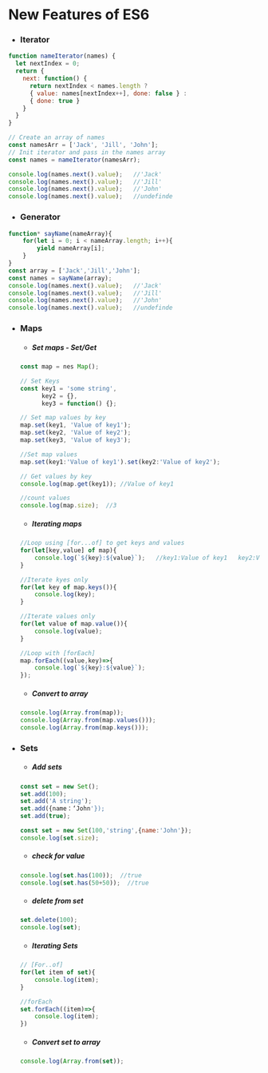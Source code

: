 # New Features of ES6

- ### Iterator

```javascript
function nameIterator(names) {
  let nextIndex = 0;
  return {
    next: function() {
      return nextIndex < names.length ?
      { value: names[nextIndex++], done: false } :
      { done: true }
    }
  }
}

// Create an array of names
const namesArr = ['Jack', 'Jill', 'John'];
// Init iterator and pass in the names array
const names = nameIterator(namesArr);

console.log(names.next().value);   //'Jack'
console.log(names.next().value);   //'Jill'
console.log(names.next().value);   //'John'
console.log(names.next().value);   //undefinde
```

- ### Generator

```javascript
function* sayName(nameArray){
    for(let i = 0; i < nameArray.length; i++){
        yield nameArray[i];
    }
}
const array = ['Jack','Jill','John'];
const names = sayName(array);
console.log(names.next().value);   //'Jack'
console.log(names.next().value);   //'Jill'
console.log(names.next().value);   //'John'
console.log(names.next().value);   //undefinde
```

- ### Maps

  - ##### Set maps  - Set/Get

  ```javascript
  const map = nes Map();
  
  // Set Keys
  const key1 = 'some string',
        key2 = {},
        key3 = function() {};
  
  // Set map values by key
  map.set(key1, 'Value of key1');
  map.set(key2, 'Value of key2');
  map.set(key3, 'Value of key3');
  
  //Set map values 
  map.set(key1:'Value of key1').set(key2:'Value of key2');
  
  // Get values by key
  console.log(map.get(key1)); //Value of key1 
  
  //count values
  console.log(map.size);  //3
  ```

  - ##### Iterating maps

  ```javascript
  //Loop using [for...of] to get keys and values
  for(let[key,value] of map){
      console.log(`${key}:${value}`);   //key1:Value of key1   key2:Value of key2    key3:Value of key3
  }
  
  //Iterate kyes only
  for(let key of map.keys()){
      console.log(key);
  }
  
  //Iterate values only
  for(let value of map.value()){
      console.log(value);
  }
  
  //Loop with [forEach]
  map.forEach((value,key)=>{
      console.log(`${key}:${value}`);
  });
  
  ```

  - ##### Convert to array

  ```javascript
  console.log(Array.from(map));
  console.log(Array.from(map.values()));
  console.log(Array.from(map.keys()));
  ```

- ### Sets

  - ##### Add sets

  ```javascript
  const set = new Set();
  set.add(100);
  set.add('A string');
  set.add({name：‘John'});
  set.add(true);
  
  const set = new Set(100,'string',{name:'John'});
  console.log(set.size);
  ```

  - ##### check for value

  ```javascript
  console.log(set.has(100));  //true
  console.log(set.has(50+50));  //true
  ```

  - ##### delete from set

  ```javascript
  set.delete(100);
  console.log(set);
  ```

  - ##### Iterating Sets

  ```javascript
  // [For..of]
  for(let item of set){
      console.log(item);
  }
  
  //forEach
  set.forEach((item)=>{
      console.log(item);
  })
  ```

  - ##### Convert set to array

  ```javascript
  console.log(Array.from(set));
  ```

  





